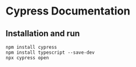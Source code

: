 # Cypress Documentation

## Installation and run

```
npm install cypress 
npm install typescript --save-dev
npx cypress open
```
